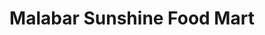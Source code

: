 ---
title: "Malabar Sunshine Food Mart"
url: /malabar/malabar-sunshine-food-mart/
shop: Lebensmittel
---
